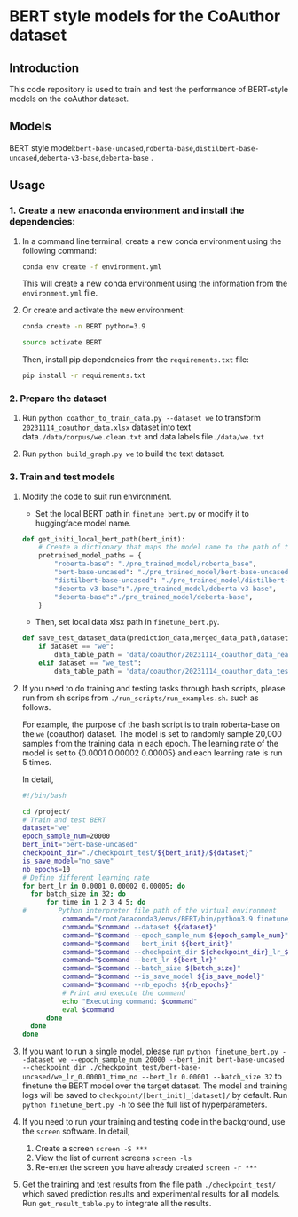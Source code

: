 # BERT style models for the CoAuthor dataset

## Introduction
This code repository is used to train and test the performance of BERT-style models on the coAuthor dataset.

## Models

BERT style model:`bert-base-uncased`,`roberta-base`,`distilbert-base-uncased`,`deberta-v3-base`,`deberta-base` .


## Usage

### 1. Create a new anaconda environment and install the dependencies:

1. In a command line terminal, create a new conda environment using the following command:

    ```bash
    conda env create -f environment.yml
    ```
    This will create a new conda environment using the information from the `environment.yml` file.

2. Or create and activate the new environment:

   ```bash
   conda create -n BERT python=3.9

   source activate BERT
    ```

    Then, install pip dependencies from the `requirements.txt` file:

    ```bash
    pip install -r requirements.txt
    ```


### 2. Prepare the dataset

1. Run `python coathor_to_train_data.py --dataset we` to transform `20231114_coauthor_data.xlsx` dataset into text data`./data/corpus/we.clean.txt` and data labels file`./data/we.txt`

2. Run `python build_graph.py we` to build the text dataset.

### 3. Train and test models

1. Modify the code to suit run environment.

   * Set the local BERT path in `finetune_bert.py` or modify it to huggingface model name.
   ```python
   def get_initi_local_bert_path(bert_init):
       # Create a dictionary that maps the model name to the path of the pre-trained model
       pretrained_model_paths = {
           "roberta-base": "./pre_trained_model/roberta_base",
           "bert-base-uncased": "./pre_trained_model/bert-base-uncased",
           "distilbert-base-uncased": "./pre_trained_model/distilbert-base-uncased",
           "deberta-v3-base":"./pre_trained_model/deberta-v3-base",
           "deberta-base":"./pre_trained_model/deberta-base",
       }
   ```

   * Then, set local data xlsx path in `finetune_bert.py`.

   ```python
   def save_test_dataset_data(prediction_data,merged_data_path,dataset):
       if dataset == "we":
           data_table_path = 'data/coauthor/20231114_coauthor_data_real.xlsx'
       elif dataset == "we_test":
           data_table_path = 'data/coauthor/20231114_coauthor_data_test.xlsx'
   ```


2. If you need to do training and testing tasks through bash scripts, please run from sh scrips from  `./run_scripts/run_examples.sh`. such as follows.
   
   For example, the purpose of the bash script is to train roberta-base on the `we` (coauthor) dataset. 
   The model is set to randomly sample 20,000 samples from the training data in each epoch. 
   The learning rate of the model is set to {0.0001 0.00002 0.00005} 
   and each learning rate is run 5 times.
   
   In detail, 
   ```bash
   #!/bin/bash
   
   cd /project/
   # Train and test BERT
   dataset="we"
   epoch_sample_num=20000
   bert_init="bert-base-uncased"
   checkpoint_dir="./checkpoint_test/${bert_init}/${dataset}"
   is_save_model="no_save"
   nb_epochs=10
   # Define different learning rate
   for bert_lr in 0.0001 0.00002 0.00005; do
     for batch_size in 32; do
         for time in 1 2 3 4 5; do
   #        Python interpreter file path of the virtual environment
             command="/root/anaconda3/envs/BERT/bin/python3.9 finetune_bert.py"
             command="$command --dataset ${dataset}"
             command="$command --epoch_sample_num ${epoch_sample_num}"
             command="$command --bert_init ${bert_init}"
             command="$command --checkpoint_dir ${checkpoint_dir}_lr_${bert_lr}_time_${time}"
             command="$command --bert_lr ${bert_lr}"
             command="$command --batch_size ${batch_size}"
             command="$command --is_save_model ${is_save_model}"
             command="$command --nb_epochs ${nb_epochs}"
             # Print and execute the command
             echo "Executing command: $command"
             eval $command
         done
     done
   done 
   ```


3. If you want to run a single model, please run `python finetune_bert.py --dataset we --epoch_sample_num 20000 --bert_init bert-base-uncased --checkpoint_dir ./checkpoint_test/bert-base-uncased/we_lr_0.00001_time_no --bert_lr 0.00001 --batch_size 32` 
to finetune the BERT model over the target dataset. The model and training logs will be saved to `checkpoint/[bert_init]_[dataset]/` by default. 
Run `python finetune_bert.py -h` to see the full list of hyperparameters.
   
   
4. If you need to run your training and testing code in the background, use the `screen` software. In detail,
   1. Create a screen
   `screen -S ***`
   2. View the list of current screens
   `screen -ls`
   3. Re-enter the screen you have already created
   `screen -r ***`


6. Get the training and test results from the file path `./checkpoint_test/` which saved prediction results and experimental results for all models. Run `get_result_table.py` to integrate all the results.

